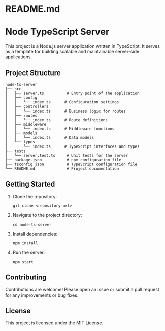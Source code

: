 # README.md

# Node TypeScript Server

This project is a Node.js server application written in TypeScript. It serves as a template for building scalable and maintainable server-side applications.

## Project Structure

```
node-ts-server
├── src
│   ├── server.ts          # Entry point of the application
│   ├── config
│   │   └── index.ts      # Configuration settings
│   ├── controllers
│   │   └── index.ts      # Business logic for routes
│   ├── routes
│   │   └── index.ts      # Route definitions
│   ├── middleware
│   │   └── index.ts      # Middleware functions
│   ├── models
│   │   └── index.ts      # Data models
│   └── types
│       └── index.ts      # TypeScript interfaces and types
├── tests
│   └── server.test.ts     # Unit tests for the server
├── package.json           # npm configuration file
├── tsconfig.json          # TypeScript configuration file
└── README.md              # Project documentation
```

## Getting Started

1. Clone the repository:
   ```
   git clone <repository-url>
   ```

2. Navigate to the project directory:
   ```
   cd node-ts-server
   ```

3. Install dependencies:
   ```
   npm install
   ```

4. Run the server:
   ```
   npm start
   ```

## Contributing

Contributions are welcome! Please open an issue or submit a pull request for any improvements or bug fixes.

## License

This project is licensed under the MIT License.